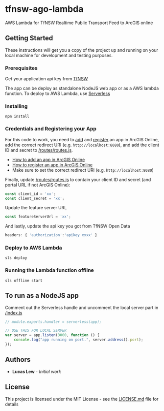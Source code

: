 # tfnsw-ago-lambda
AWS Lambda for TfNSW Realtime Public Transport Feed to ArcGIS online

## Getting Started

These instructions will get you a copy of the project up and running on your local machine for development and testing purposes. 

### Prerequisites

Get your application api key from [TfNSW](https://opendata.transport.nsw.gov.au)

The app can be deploy as standalone NodeJS web app or as a AWS lambda function. To deploy to AWS Lambda, use [Serverless](https://serverless.com/)

### Installing

```
npm install
```

### Credentials and Registering your App

For this code to work, you need to
[add](http://doc.arcgis.com/en/marketplace/provider/add-item-to-agol.htm) and
[register](http://doc.arcgis.com/en/marketplace/provider/register-app.htm) an app in ArcGIS Online,
add the correct redirect URI (e.g. `http://localhost:8080`), and add the client ID and secret to [/routes/routes.js](/routes/routes.js).

* [How to add an app in ArcGIS Online](http://doc.arcgis.com/en/marketplace/provider/add-item-to-agol.htm)
* [How to register an app in ArcGIS Online](http://doc.arcgis.com/en/marketplace/provider/register-app.htm)
* Make sure to set the correct redirect URI (e.g. `http://localhost:8080`)

Finally, update [/routes/routes.js](/routes/routes.js) to contain your client ID and secret (and portal URL if not ArcGIS Online):

```javascript
const client_id = 'xx';
const client_secret = 'xx';
```

Update the feature server URL

```javascript
const featureServerUrl = 'xx';
```

And lastly, update the api key you got from TfNSW Open Data

```javascript
headers: { 'authorization':'apikey xxxx' }
```

### Deploy to AWS Lambda

```
sls deploy
```

### Running the Lambda function offline

```
sls offline start
```

## To run as a NodeJS app

Comment out the Serverless handle and uncomment the local server part in [/index.js](/index.js)

```javascript
// module.exports.handler = serverless(app);

// USE THIS FOR LOCAL SERVER
var server = app.listen(3000, function () {
    console.log("app running on port.", server.address().port);
});
```

## Authors

* **Lucas Lew** - *Initial work*

## License

This project is licensed under the MIT License - see the [LICENSE.md](LICENSE.md) file for details

